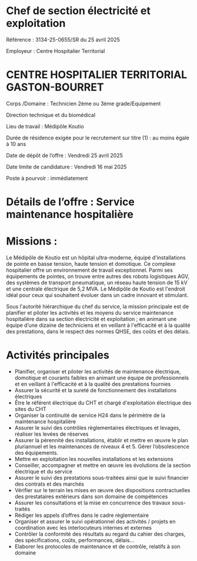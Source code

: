 # Chef de section électricité et exploitation

Référence : 3134-25-0655/SR du 25 avril 2025

Employeur : Centre Hospitalier Territorial

# CENTRE HOSPITALIER TERRITORIAL GASTON-BOURRET

Corps /Domaine : Technicien 2ème ou 3ème grade/Equipement

Direction technique et du biomédical

Lieu de travail : Médipôle Koutio

Durée de résidence exigée pour le recrutement sur titre (1) : au moins égale à 10 ans

Date de dépôt de l’offre : Vendredi 25 avril 2025

Date limite de candidature : Vendredi 16 mai 2025

Poste à pourvoir : immédiatement

# Détails de l’offre : Service maintenance hospitalière

# Missions :

Le Médipôle de Koutio est un hôpital ultra-moderne, équipé d'installations de pointe en basse tension, haute tension et domotique. Ce complexe hospitalier offre un environnement de travail exceptionnel. Parmi ses équipements de pointes, on trouve entre autres des robots logistiques AGV, des systèmes de transport pneumatique, un réseau haute tension de 15 kV et une centrale électrique de 5,2 MVA. Le Médipôle de Koutio est l'endroit idéal pour ceux qui souhaitent évoluer dans un cadre innovant et stimulant.

Sous l'autorité hiérarchique du chef du service, la mission principale est de planifier et piloter les activités et les moyens du service maintenance hospitalière dans sa section électricité et exploitation ; en animant une équipe d’une dizaine de techniciens et en veillant à l'efficacité et à la qualité des prestations, dans le respect des normes QHSE, des coûts et des délais.

# Activités principales

- Planifier, organiser et piloter les activités de maintenance électrique, domotique et courants faibles en animant une équipe de professionnels et en veillant à l'efficacité et à la qualité des prestations fournies
- Assurer la sécurité et la sureté de fonctionnement des installations électriques
- Être le référent électrique du CHT et chargé d'exploitation électrique des sites du CHT
- Organiser la continuité de service H24 dans le périmètre de la maintenance hospitalière
- Assurer le suivi des contrôles règlementaires électriques et levages, réaliser les levées de réserves
- Assurer la pérennité des installations, établir et mettre en œuvre le plan pluriannuel et les maintenances de niveaux 4 et 5. Gérer l’obsolescence des équipements.
- Mettre en exploitation les nouvelles installations et les extensions
- Conseiller, accompagner et mettre en œuvre les évolutions de la section électrique et du service
- Assurer le suivi des prestations sous-traitées ainsi que le suivi financier des contrats et des marchés
- Vérifier sur le terrain les mises en œuvre des dispositions contractuelles des prestataires extérieurs dans son domaine de compétences
- Assurer les consultations et la mise en concurrence des travaux sous-traités
- Rédiger les appels d’offres dans le cadre règlementaire
- Organiser et assurer le suivi opérationnel des activités / projets en coordination avec les interlocuteurs internes et externes
- Contrôler la conformité des résultats au regard du cahier des charges, des spécifications, coûts, performances, délais...
- Elaborer les protocoles de maintenance et de contrôle, relatifs à son domaine